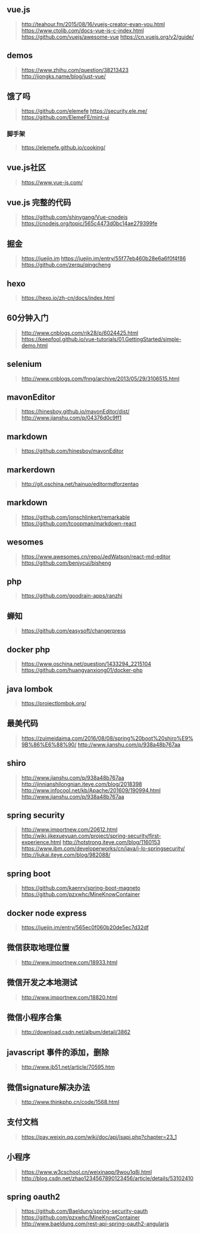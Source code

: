 ## vue.js
> http://teahour.fm/2015/08/16/vuejs-creator-evan-you.html
> https://www.ctolib.com/docs-vue-js-c-index.html
> https://github.com/vuejs/awesome-vue
> https://cn.vuejs.org/v2/guide/
## demos
> https://www.zhihu.com/question/38213423
> http://jiongks.name/blog/just-vue/
## 饿了吗
> https://github.com/elemefe
> https://security.ele.me/
> https://github.com/ElemeFE/mint-ui
### 脚手架
> https://elemefe.github.io/cooking/
## vue.js社区
> https://www.vue-js.com/
## vue.js 完整的代码
> https://github.com/shinygang/Vue-cnodejs
> https://cnodejs.org/topic/565c4473d0bc14ae279399fe
## 掘金
> https://juejin.im
> https://juejin.im/entry/55f77eb460b28e6a6f0f4f86
> https://github.com/zerqu/qingcheng
## hexo
> https://hexo.io/zh-cn/docs/index.html
## 60分钟入门
> http://www.cnblogs.com/rik28/p/6024425.html
> https://keepfool.github.io/vue-tutorials/01.GettingStarted/simple-demo.html
## selenium
> http://www.cnblogs.com/fnng/archive/2013/05/29/3106515.html
## mavonEditor
> https://hinesboy.github.io/mavonEditor/dist/
> http://www.jianshu.com/p/04376d0c9ff1
## markdown
> https://github.com/hinesboy/mavonEditor
## markerdown
> http://git.oschina.net/hainuo/editormdforzentao
## markdown
> https://github.com/jonschlinkert/remarkable
> https://github.com/tcoopman/markdown-react
## wesomes
> https://www.awesomes.cn/repo/JedWatson/react-md-editor
> https://github.com/benjycui/bisheng
## php
> https://github.com/goodrain-apps/ranzhi
## 蝉知
> https://github.com/easysoft/changerpress
## docker php
> https://www.oschina.net/question/1433294_2215104
> https://github.com/huangyanxiong01/docker-php
## java lombok
> https://projectlombok.org/
## 最美代码
> https://zuimeidaima.com/2016/08/08/spring%20boot%20shiro%E9%9B%86%E6%88%90/
> http://www.jianshu.com/p/938a48b767aa
## shiro
> http://www.jianshu.com/p/938a48b767aa
> http://jinnianshilongnian.iteye.com/blog/2018398
> http://www.infocool.net/kb/Apache/201609/190994.html
> http://www.jianshu.com/p/938a48b767aa
## spring security
> http://www.importnew.com/20612.html
> http://wiki.jikexueyuan.com/project/spring-security/first-experience.html
> http://hotstrong.iteye.com/blog/1160153
> https://www.ibm.com/developerworks/cn/java/j-lo-springsecurity/
> http://liukai.iteye.com/blog/982088/
## spring boot 
> https://github.com/kaenry/spring-boot-magneto
> https://github.com/pzxwhc/MineKnowContainer
## docker node express
> https://juejin.im/entry/565ec0f060b20de5ec7d32df
## 微信获取地理位置
> http://www.importnew.com/18933.html
## 微信开发之本地测试
> http://www.importnew.com/18820.html
## 微信小程序合集
> http://download.csdn.net/album/detail/3862
## javascript 事件的添加，删除
> http://www.jb51.net/article/70595.htm
## 微信signature解决办法
> http://www.thinkphp.cn/code/1568.html
## 支付文档
> https://pay.weixin.qq.com/wiki/doc/api/jsapi.php?chapter=23_1
## 小程序
> https://www.w3cschool.cn/weixinapp/9wou1q8j.html
> http://blog.csdn.net/zhao1234567890123456/article/details/53102410
## spring oauth2
> https://github.com/Baeldung/spring-security-oauth
> https://github.com/pzxwhc/MineKnowContainer
> http://www.baeldung.com/rest-api-spring-oauth2-angularjs
